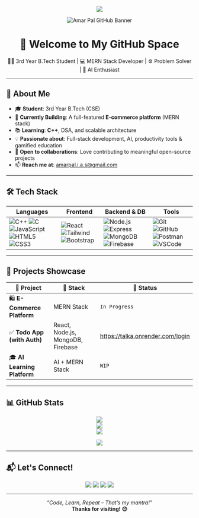 <!-- Animated Typing Banner -->
<p align="center">
  <img src="https://readme-typing-svg.herokuapp.com?font=Fira+Code&duration=2500&pause=1000&color=F75C7E&center=true&width=435&lines=Hi+%F0%9F%91%8B%2C+I'm+Amar+Pal;B.Tech+Student+%7C+MERN+Stack+Dev+%7C+C%2B%2B+Enthusiast;Always+learning+%F0%9F%93%9A+%7C+Always+building+%F0%9F%9A%80" />
</p>

<!-- GitHub Banner (optional if added to your repo as banner.png) -->
<p align="center">
  <img src="https://raw.githubusercontent.com/ITSAMARHERE/ITSAMARHERE/main/banner.png" alt="Amar Pal GitHub Banner" />
</p>

<h1 align="center">🚀 Welcome to My GitHub Space</h1>

<p align="center">
  👨‍🎓 3rd Year B.Tech Student | 💻 MERN Stack Developer | ⚙️ Problem Solver | 🤖 AI Enthusiast  
</p>

---

## 🧠 About Me

- 🎓 **Student**: 3rd Year B.Tech (CSE)
- 🔭 **Currently Building**: A full-featured **E-commerce platform** (MERN stack)
- 📚 **Learning**: **C++**, DSA, and scalable architecture
- 💡 **Passionate about**: Full-stack development, AI, productivity tools & gamified education
- 🤝 **Open to collaborations**: Love contributing to meaningful open-source projects
- 📫 **Reach me at**: [amarpal.i.a.s@gmail.com](mailto:amarpal.i.a.s@gmail.com)

---

## 🛠️ Tech Stack

<div align="center">

| Languages | Frontend | Backend & DB | Tools |
|----------|----------|--------------|-------|
| ![C++](https://img.shields.io/badge/C++-00599C?style=flat&logo=c%2B%2B&logoColor=white) ![C](https://img.shields.io/badge/C-555555?style=flat&logo=c&logoColor=A8B9CC) ![JavaScript](https://img.shields.io/badge/JavaScript-F7DF1E?style=flat&logo=javascript&logoColor=black) ![HTML5](https://img.shields.io/badge/HTML5-E34F26?style=flat&logo=html5&logoColor=white) ![CSS3](https://img.shields.io/badge/CSS3-1572B6?style=flat&logo=css3&logoColor=white) | ![React](https://img.shields.io/badge/React-20232A?style=flat&logo=react&logoColor=61DAFB) ![Tailwind](https://img.shields.io/badge/Tailwind_CSS-38B2AC?style=flat&logo=tailwind-css&logoColor=white) ![Bootstrap](https://img.shields.io/badge/Bootstrap-563D7C?style=flat&logo=bootstrap&logoColor=white) | ![Node.js](https://img.shields.io/badge/Node.js-339933?style=flat&logo=node.js&logoColor=white) ![Express](https://img.shields.io/badge/Express.js-000000?style=flat&logo=express&logoColor=white) ![MongoDB](https://img.shields.io/badge/MongoDB-4EA94B?style=flat&logo=mongodb&logoColor=white) ![Firebase](https://img.shields.io/badge/Firebase-FFCA28?style=flat&logo=firebase&logoColor=white) | ![Git](https://img.shields.io/badge/Git-F05032?style=flat&logo=git&logoColor=white) ![GitHub](https://img.shields.io/badge/GitHub-181717?style=flat&logo=github&logoColor=white) ![Postman](https://img.shields.io/badge/Postman-FF6C37?style=flat&logo=postman&logoColor=white) ![VSCode](https://img.shields.io/badge/VS_Code-007ACC?style=flat&logo=visual-studio-code&logoColor=white) |

</div>

---

## 📌 Projects Showcase

| 🌟 Project | 🔧 Stack | 🚀 Status |
|-----------|----------|----------|
| 🛍️ **E-Commerce Platform** | MERN Stack | `In Progress` |
| ✅ **Todo App (with Auth)** | React, Node.js, MongoDB, Firebase | https://talka.onrender.com/login |
| 🎓 **AI Learning Platform** | AI + MERN Stack | `WIP` |

---

## 📊 GitHub Stats

<div align="center">
  <img src="https://github-readme-stats.vercel.app/api?username=ITSAMARHERE&show_icons=true&theme=tokyonight" />
  <br />
  <img src="https://github-readme-stats.vercel.app/api/top-langs/?username=ITSAMARHERE&layout=compact&theme=tokyonight" />
  <br />
  <img src="https://github-readme-streak-stats.herokuapp.com/?user=ITSAMARHERE&theme=tokyonight" />
</div>

<p align="center">
  <img src="https://komarev.com/ghpvc/?username=ITSAMARHERE&label=Profile%20Views&color=blueviolet&style=flat" />
</p>

---

## 📬 Let's Connect!

<p align="center">
  <a href="mailto:amarpal.i.a.s@gmail.com"><img src="https://img.shields.io/badge/Gmail-D14836?style=for-the-badge&logo=gmail&logoColor=white"></a>
  <a href="https://www.linkedin.com/in/amar-pal-a945ba250/"><img src="https://img.shields.io/badge/LinkedIn-0A66C2?style=for-the-badge&logo=linkedin&logoColor=white"></a>
  <a href="https://github.com/ITSAMARHERE"><img src="https://img.shields.io/badge/GitHub-181717?style=for-the-badge&logo=github&logoColor=white"></a>
  <a href="https://www.instagram.com/its.amarhere/?hl=en"><img src="https://img.shields.io/badge/Instagram-E4405F?style=for-the-badge&logo=instagram&logoColor=white"></a>
</p>

---

<p align="center">
  <i>“Code, Learn, Repeat – That’s my mantra!”</i><br>
  <b>Thanks for visiting! 😊</b>
</p>
